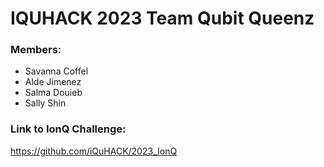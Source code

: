 # IQUHACK 2023 Team Qubit Queenz 
### Members:
- Savanna Coffel
- Alde Jimenez
- Salma Douieb
- Sally Shin

### Link to IonQ Challenge: 
https://github.com/iQuHACK/2023_IonQ
